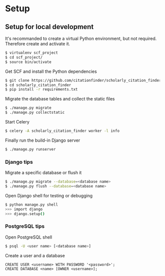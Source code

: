<h1>Setup</h1>

## Setup for local development

It's recommanded to create a virtual Python environment, but not required. Therefore create and activate it.
```bash
$ virtualenv scf_project
$ cd scf_project/
$ source bin/activate
```

Get SCF and install the Python dependencies
```bash
$ git clone https://github.com/citationfinder/scholarly_citation_finder.git
$ cd scholarly_citation_finder
$ pip install -r requirements.txt
```

Migrate the database tables and collect the static files
```bash
$ ./manage.py migrate
$ ./manage.py collectstatic
```

Start Celery
```bash
$ celery -A scholarly_citation_finder worker -l info
```

Finally run the build-in Django server
```bash
$ ./manage.py runserver
```

### Django tips

Migrate a specific database or flush it
```bash
$ ./manage.py migrate --database=<database name>
$ ./manage.py flush --database=<database name>
```

Open Django shell for testing or debugging
```bash
$ python manage.py shell
>>> import django
>>> django.setup()
```


### PostgreSQL tips

Open PostgreSQL shell
```bash
$ psql -U <user name> [<database name>]
```

Create a user and a database
```
CREATE USER <username> WITH PASSWORD '<password>';
CREATE DATABASE <name> [OWNER <username>];
```